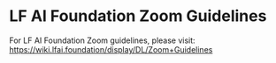 # LF AI Foundation Zoom Guidelines

For LF AI Foundation Zoom guidelines, please visit: https://wiki.lfai.foundation/display/DL/Zoom+Guidelines